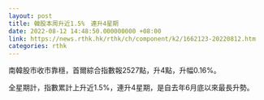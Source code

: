 ```yaml
---
layout: post
title: 韓股本周升近1.5%　連升4星期
date: 2022-08-12 14:48:50.000000000 +08:00
link: https://news.rthk.hk/rthk/ch/component/k2/1662123-20220812.htm
categories: rthk
---
```


南韓股市收市靠穩，首爾綜合指數報2527點，升4點，升幅0.16%。

全星期計，指數累計上升近1.5%，連升4星期，是自去年6月底以來最長升勢。
